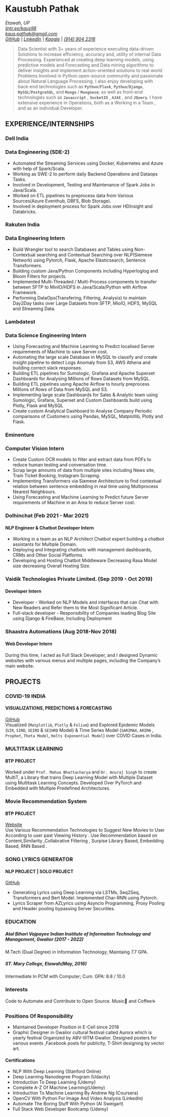 # Kaustubh Pathak #
_Etawah, UP_  
[_lintr.ee/kaus98_](https://www.lintr.ee/kaus98)  
[_kaus.pathak@gmail.com_](mailto:kaus.pathak@gmail.com)  
[_GitHub_](https://github.com/terminate9298) |  [_LinkedIn_](https://www.linkedin.com/in/kaus98) |  [_Kaggle_](https://www.kaggle.com/terminate9298) | 
[_(914) 904 2316_](tel:+919149042316)
  
> Data Scientist with 3+ years of experience executing data-driven Solutions to increase efficiency, accuracy and, utility of internal Data Processing. Experienced at creating deep learning models, using predictive models and Forecasting and Data mining algorithms to deliver insights and implement action-oriented solutions to real world Problems.Involved in Python open-source community and passionate about Natural Language Processing.
I also enjoy developing with  back-end technologies such as **`Python`**/**`Flask`**, **`Python`**/**`Django`**,   **`MySQL`**/**`PostgreSQL`**, and **`Mongo`** / **`Mongoose`**; as well as front-end technologies such as  **`Javascript`** , **`SocketIO`** , **`AJAX`** , and **`JQuery`**. I have extensive experience in Operations, both as a Working in a Team , and as an individual Developer.

## EXPERIENCE/INTERNSHIPS ##

### Dell India ###
### Data Engineering (SDE-2) ####
* Automated the Streaming Services using Docker, Kubernetes and Azure with help of Spark/Scala.
* Working as SWE-2 to perform daily Backend Operations and Dataops Tasks.
* Involved in Development, Testing and Maintenance of Spark Jobs in Java/Scala.
* Worked on ETL pipelines to preprocess data from Various Sources(Azure Eventhub, DBFS, Blob Storage).
* Involved in deployment process for Spark Jobs over HDInsight and Databricks.


### Rakuten India ###
### Data Engineering Intern ####
* Build Wrangler tool to search Databases and Tables using Non-Contextual searching and Contextual Searching over NLP(Siemese Network) using Pytorch, Flask, Apache Elasticsearch, Sentence Transformers.
* Building custom Java/Python Components including Hyperloglog and Bloom Filters for projects.
* Implemented Multi-Threaded / Multi-Process components to transfer between SFTP to MinIO/HDFS in Java/Scala/Python with Airflow Framework.
* Performing DataOps(Transfering, Filtering, Analysis) to maintain Day2Day tasks over Large Datasets from SFTP, MioIO, HDFS, MySQL and Streaming Data.

### Lambdatest ###
### Data Science Engineering Intern ####
* Using Forecasting and Machine Learning to Predict localised Server requirements of Machine to save Server cost.
* Automating the large scale Database in MySQL to classify and create insight pipeline to detect Logs Anomaly from S3, AWS Athena and building correct slack responses.
* Building ETL pipelines for Sumologic, Grafana and Apache Superset Dashboards for Analysing Millions of Rows  Datasets from MySQL.
* Building ETL pipelines using Apache Airflow to hourly preprocess Millions of Rows of Data from MySQL and S3.
* Implementing large scale Dashboards for Sales & Analytic team using Sumologic, Grafana, Superset and Custom Dashboards build using Plotly, Flask and MySQL
* Create custom Analytical Dashboard to Analyse Company Periodic comparisons of Customers using Pandas, MySQL, Matplotlib, Plotly and Flask.

### Eminenture ###
### Computer Vision Intern ####
* Create Custom OCR models to filter and extract data from PDFs to reduce human testing and conversation time.
* Scrap large amounts of data from multiple sites including News site, Train Ticket Booking, Instagram Scraping.
* Implementing Transformers via Siamese Architecture to find contextual relation between sentence embedding in real time using Multiprocess Nearest Neighbours.
* Using Forecasting and Machine Learning to Predict future Server requirements of Machine in an Area to reduce Server cost.

### Dolhinchat (Feb 2021 - Mar 2021) ###
#### NLP Engineer & Chatbot Developer Intern ####
* Working in a team as an NLP Architect Chatbot expert building a chatbot
assistants for Multiple Domain.
* Deploying and Integrating chatbots with management dashboards, CRMs
and Other Social Platforms.
* Developing and Hosting Chatbot Middleware Decreasing Rasa Model size decreasing Overall Hosting Size.

### Vaidik Technologies Private Limited. (Sep 2019 - Oct 2019) ###
#### Developer Intern ####
* Developer - Worked on NLP Models and interfaces that can Chat with New
Readers and Refer them to the Most Significant Article.
* Full-stack developer - Responsibility of Companies leading Blog Site using
Django & FireBase, Including Deployment

### Shaastra Automations (Aug 2018-Nov 2018) ###
#### Web Developer Intern    ####
During this time, I acted as Full Stack Developer, and I designed Dynamic websites
with various menus and multiple pages, including the Company’s main website.


## PROJECTS ##
### COVID-19 INDIA ###
#### VISUALIZATIONS, PREDICTIONS & FORECASTING ####
[GitHub](HTTPS://GITHUB.COM/TERMINATE9298/CORONA-VISUALIZATION-AND-PREDICTION)  
Visualized (`Matplotlib`, `Plotly` & `Folium`) and Explored Epidemic Models (`SIR`, `SIRD`, `SEIRD` & `SEIHRD` Model) & Time Series Model (`SARIMAX`, `ARIMA` , `Prophet`, `Theta Model`, `Holts Exponential Model`) over COVID Cases in India.

### MULTITASK LEARNING ###
#### BTP PROJECT ####
Worked under `Prof. Mahua Bhattacharya` and `Dr. Anuraj Singh` to create MultiT,
a Library that trains Deep Learning Model with Multiple Dataset using Multitask
Learning Concepts. Developed Over PyTorch and Embedded with Multiple Predefined Architectures.

### Movie Recommendation System ###
#### BTP PROJECT ####
[Website](https://rec-movies.herokuapp.com/)  
Use Various Recommendation Technologies to Suggest New Movies to User
According to user past Viewing History . Use Recommendation based on
Content,Similarity ,Collabrative Filtering , Surpise Library Based, Embedding
Based, RNN Based .

### SONG LYRICS GENERATOR ###
#### NLP PROJECT | SOLO PROJECT ####
[GitHub](HTTPS://COLAB.RESEARCH.GOOGLE.COM/DRIVE/1QOUCIAXZQEEO8GQ0MW5IYJ1KMAJ-BRFJ?USP=SHARING)  
* Generating Lyrics using Deep Learning via LSTMs, Seq2Seq, Transformers
and Bert Model. Implemented Char-RNN using Pytorch.
* Lyrics Scraper from AZLyrics using Asyncio Programming, Proxy Pooling and
Header pooling bypassing Server Securities.


### EDUCATION ###

##### Atal Bihari Vajpayee Indian Institute of Information Technology and Management, Gwalior (2017 - 2022) #####
M.Tech (Dual Degree) in Information Technology; Maintaing 7.7 GPA.

##### ST. Mary College, Etawah(May, 2016) #####
Intermediate In PCM with Computer; Cum. GPA: 8.8 / 10.0


### Interests ###
Code to Automate and Contribute to Open Source.
Music🎼 and Coffee☕

### Positions Of Responsibility ###
* Maintained Developer Position in E-Cell since 2018
* Graphic Designer in Gwalior cultural festival called Aurora which is yearly festival Organized by ABV-IIITM Gwalior. Designed posters for various events ,Facebook posts for publicity, T-Shirt designing by vector art.

#### Certifications ####
* NLP With Deep Learning (Stanford Online)
* Deep Learning Nanodegree Program (Udacity)
* Introduction To Deep Learning (Udemy)
* Complete A-Z Of Machine Learning(Udemy)
* Introduction To Machine Learning By Andrew Ng (Coursera)
* OpenCV With Python For Image And Video Analysis (Linkedin)
* Automate The Boring Stuff With Python (Al Sweigart)
* Full Stack Web Developer Bootcamp (Udemy)

